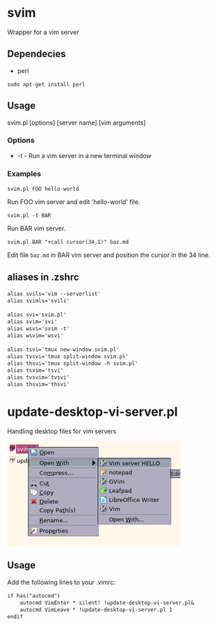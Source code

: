 # svim

Wrapper for a vim server

## Dependecies

* perl

```
sudo apt-get install perl
```

## Usage

svim.pl [options] [server name] [vim arguments]

### Options

* -t - Run a vim server in a new terminal window

### Examples

```
svim.pl FOO hello-world
```
Run FOO vim server and edit 'hello-world' file.

```
svim.pl -t BAR
```
Run BAR vim server.

```
svim.pl BAR "+call cursor(34,1)" baz.md
```
Edit file `baz.md` in BAR vim server and position the cursor in the 34 line.

## aliases in .zshrc

```
alias svils='vim --serverlist'
alias svimls='svils'

alias svi='svim.pl'
alias svim='svi'
alias wsvi='svim -t'
alias wsvim='wsvi'

alias tsvi='tmux new-window svim.pl'
alias tvsvi='tmux split-window svim.pl'
alias thsvi='tmux split-window -h svim.pl'
alias tsvim='tsvi'
alias tvsvim='tvsvi'
alias thsvim='thsvi'
```

# update-desktop-vi-server.pl

Handling desktop files for vim servers

![screenshot01](screen01.png)

## Usage

Add the following lines to your .vimrc:

```
if has("autocmd")
    autocmd VimEnter * silent! !update-desktop-vi-server.pl&
    autocmd VimLeave * !update-desktop-vi-server.pl 1
endif
```

